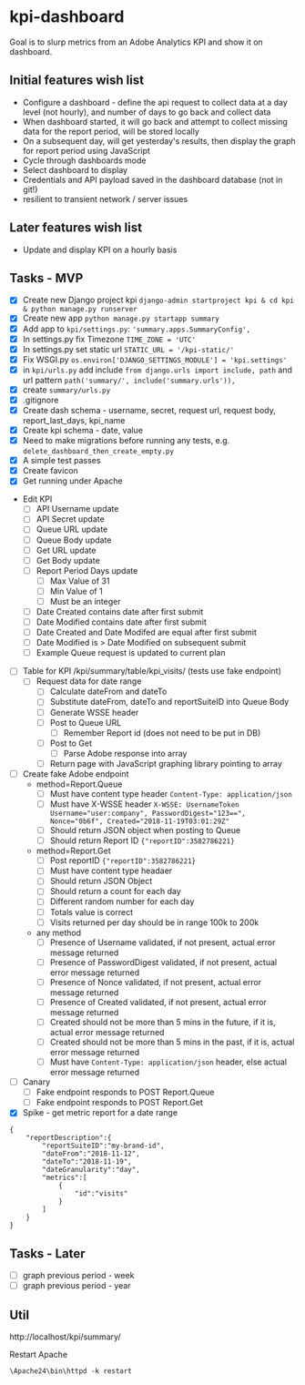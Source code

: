 # kpi-dashboard
Goal is to slurp metrics from an Adobe Analytics KPI and show it on dashboard.

## Initial features wish list
- Configure a dashboard - define the api request to collect data at a day level (not hourly), and number of days to go back and collect data
- When dashboard started, it will go back and attempt to collect missing data for the report period, will be stored locally
- On a subsequent day, will get yesterday's results, then display the graph for report period using JavaScript
- Cycle through dashboards mode
- Select dashboard to display
- Credentials and API payload saved in the dashboard database (not in git!)
- resilient to transient network / server issues

## Later features wish list
- Update and display KPI on a hourly basis

## Tasks - MVP
- [x] Create new Django project kpi `django-admin startproject kpi & cd kpi & python manage.py runserver`
- [x] Create new app `python manage.py startapp summary`
- [x] Add app to `kpi/settings.py`: `'summary.apps.SummaryConfig',`
- [x] In settings.py fix Timezone `TIME_ZONE = 'UTC'`
- [x] In settings.py set static url `STATIC_URL = '/kpi-static/'`
- [x] Fix WSGI.py `os.environ['DJANGO_SETTINGS_MODULE'] = 'kpi.settings'`
- [x] in `kpi/urls.py` add include `from django.urls import include, path` and url pattern `path('summary/', include('summary.urls')),`
- [x] create `summary/urls.py`
- [x] .gitignore
- [x] Create dash schema - username, secret, request url, request body, report_last_days, kpi_name
- [x] Create kpi schema - date, value
- [x] Need to make migrations before running any tests, e.g. `delete_dashboard_then_create_empty.py`
- [x] A simple test passes
- [x] Create favicon
- [x] Get running under Apache
- Edit KPI
    - [ ] API Username update
    - [ ] API Secret update
    - [ ] Queue URL update
    - [ ] Queue Body update
    - [ ] Get URL update
    - [ ] Get Body update
    - [ ] Report Period Days update
        - [ ] Max Value of 31
        - [ ] Min Value of 1
        - [ ] Must be an integer
    - [ ] Date Created contains date after first submit
    - [ ] Date Modified contains date after first submit
    - [ ] Date Created and Date Modifed are equal after first submit
    - [ ] Date Modified is > Date Modified on subsequent submit
    - [ ] Example Queue request is updated to current plan
- [ ] Table for KPI /kpi/summary/table/kpi_visits/ (tests use fake endpoint)
    - [ ] Request data for date range
        - [ ] Calculate dateFrom and dateTo
        - [ ] Substitute dateFrom, dateTo and reportSuiteID into Queue Body
        - [ ] Generate WSSE header
        - [ ] Post to Queue URL
            - [ ] Remember Report id (does not need to be put in DB)
        - [ ] Post to Get
            - [ ] Parse Adobe response into array
        - [ ] Return page with JavaScript graphing library pointing to array
- [ ] Create fake Adobe endpoint
    - method=Report.Queue
        - [ ] Must have content type header `Content-Type: application/json`
        - [ ] Must have X-WSSE header `X-WSSE: UsernameToken Username="user:company", PasswordDigest="123==", Nonce="0b6f", Created="2018-11-19T03:01:29Z"`
        - [ ] Should return JSON object when posting to Queue
        - [ ] Should return Report ID `{"reportID":3582786221}`
    - method=Report.Get
        - [ ] Post reportID `{"reportID":3582786221}`
        - [ ] Must have content type headaer
        - [ ] Should return JSON Object
        - [ ] Should return a count for each day
        - [ ] Different random number for each day
        - [ ] Totals value is correct
        - [ ] Visits returned per day should be in range 100k to 200k
    - any method
        - [ ] Presence of Username validated, if not present, actual error message returned
        - [ ] Presence of PasswordDigest validated, if not present, actual error message returned
        - [ ] Presence of Nonce validated, if not present, actual error message returned
        - [ ] Presence of Created validated, if not present, actual error message returned
        - [ ] Created should not be more than 5 mins in the future, if it is, actual error message returned
        - [ ] Created should not be more than 5 mins in the past, if it is, actual error message returned
        - [ ] Must have `Content-Type: application/json` header, else actual error message returned
- [ ] Canary
    - [ ] Fake endpoint responds to POST Report.Queue
    - [ ] Fake endpoint responds to POST Report.Get
- [x] Spike - get metric report for a date range
```
{
    "reportDescription":{
        "reportSuiteID":"my-brand-id",
        "dateFrom":"2018-11-12",
        "dateTo":"2018-11-19",
        "dateGranularity":"day",
        "metrics":[
            {
                "id":"visits"
            }
        ]
    }
}
```


## Tasks - Later
-[ ] graph previous period - week
-[ ] graph previous period - year

## Util

http://localhost/kpi/summary/

Restart Apache
```
\Apache24\bin\httpd -k restart
```
